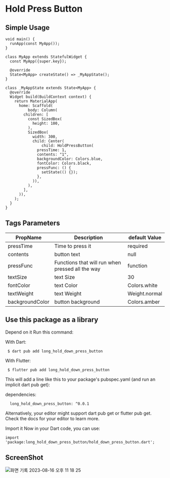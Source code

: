 # Hold Press Button

## Simple Usage 
```
void main() {
  runApp(const MyApp());
}

class MyApp extends StatefulWidget {
  const MyApp({super.key});

  @override
  State<MyApp> createState() => _MyAppState();
}

class _MyAppState extends State<MyApp> {
  @override
  Widget build(BuildContext context) {
    return MaterialApp(
      home: Scaffold(
          body: Column(
        children: [
          const SizedBox(
            height: 100,
          ),
          SizedBox(
            width: 300,
            child: Center(
                child: HoldPressButton(
              pressTime: 1,
              contents: "1",
              backgroundColor: Colors.blue,
              fontColor: Colors.black,
              pressFunc: () {
                setState(() {});
              },
            )),
          ),
        ],
      )),
    );
  }
}

```

## Tags Parameters
|PropName|Description|default Value|
|------|---|---|
|pressTime|Time to press it|required|
|contents|button text|null|
|pressFunc|Functions that will run when pressed all the way|function|
|textSize|text Size|30|
|fontColor|text Color|Colors.white|
|textWeight|text Weight|Weight.normal|
|backgroundColor|button background|Colors.amber|

## Use this package as a library
Depend on it
Run this command:

With Dart:
```
 $ dart pub add long_hold_down_press_button
```
With Flutter:
```
 $ flutter pub add long_hold_down_press_button
```
This will add a line like this to your package's pubspec.yaml (and run an implicit dart pub get):

dependencies:
```
  long_hold_down_press_button: ^0.0.1
```
Alternatively, your editor might support dart pub get or flutter pub get. Check the docs for your editor to learn more.

Import it
Now in your Dart code, you can use:
```
import 'package:long_hold_down_press_button/hold_down_press_button.dart';
```
## ScreenShot
![화면 기록 2023-08-16 오후 11 18 25](https://github.com/Myeongcheol-shin/hold_down_press_button/assets/82868004/80f14723-5743-4a3b-a374-18cd9cd7e11b)

